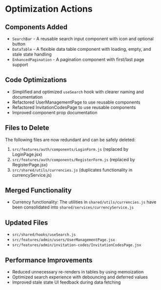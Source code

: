 # Optimization Actions

## Components Added
- `SearchBar` - A reusable search input component with icon and optional button
- `DataTable` - A flexible data table component with loading, empty, and stale state handling
- `EnhancedPagination` - A pagination component with first/last page support

## Code Optimizations
- Simplified and optimized `useSearch` hook with clearer naming and documentation
- Refactored UserManagementPage to use reusable components
- Refactored InvitationCodesPage to use reusable components 
- Improved component prop documentation

## Files to Delete
The following files are now redundant and can be safely deleted:

1. `src/features/auth/components/LoginForm.js` (replaced by LoginPage.jsx)
2. `src/features/auth/components/RegisterForm.js` (replaced by RegisterPage.jsx)
3. `src/shared/utils/currencies.js` (duplicates functionality in currencyService.js)

## Merged Functionality
- Currency functionality: The utilities in `shared/utils/currencies.js` have been consolidated into `shared/services/currencyService.js`

## Updated Files
- `src/shared/hooks/useSearch.js`
- `src/features/admin/users/UserManagementPage.jsx`
- `src/features/admin/invitation-codes/InvitationCodesPage.jsx`

## Performance Improvements
- Reduced unnecessary re-renders in tables by using memoization
- Optimized search experience with debouncing and deferred values
- Improved stale state UI feedback during data fetching
